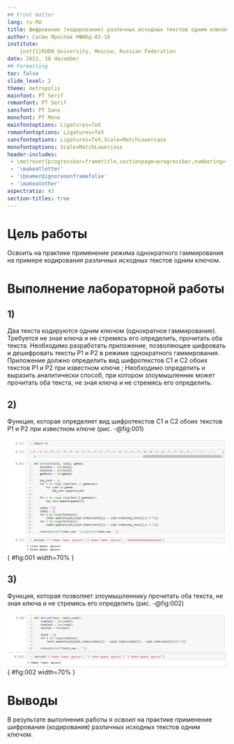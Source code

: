 ```yaml
---
## Front matter
lang: ru-RU
title: Шифрование (кодирование) различных исходных текстов одним ключом
author: Сасин Ярослав НФИбд-03-18
institute:
	inst{1}RUDN University, Moscow, Russian Federation
date: 2021, 18 december
## Formatting
toc: false
slide_level: 2
theme: metropolis
mainfont: PT Serif
romanfont: PT Serif
sansfont: PT Sans
monofont: PT Mono
mainfontoptions: Ligatures=TeX
romanfontoptions: Ligatures=TeX
sansfontoptions: Ligatures=TeX,Scale=MatchLowercase
monofontoptions: Scale=MatchLowercase
header-includes:
 - \metroset{progressbar=frametitle,sectionpage=progressbar,numbering=fraction}
 - '\makeatletter'
 - '\beamer@ignorenonframefalse'
 - '\makeatother'
aspectratio: 43
section-titles: true
---
```

# Цель работы

Освоить на практике применение режима однократного гаммирования на примере кодирования
различных исходных текстов одним ключом.

# Выполнение лабораторной работы

## 1)
Два текста кодируются одним ключом (однократное гаммирование).
Требуется не зная ключа и не стремясь его определить, прочитать оба текста. Необходимо
разработать приложение, позволяющее шифровать и дешифровать тексты P1 и P2 в режиме
однократного гаммирования. Приложение должно определить вид шифротекстов C1 и C2 обоих
текстов P1 и P2 при известном ключе ; Необходимо определить и выразить аналитически
способ, при котором злоумышленник может прочитать оба текста, не зная ключа и не
стремясь его определить.

## 2)
Функция, которая определяет вид шифротекстов C1 и C2 обоих текстов P1 и P2 при известном ключе
(рис. -@fig:001)

![первая функция](images/1.png){ #fig:001 width=70% }

## 3)
Функция, которая позволяет злоумышленнику прочитать оба текста, не зная ключа и не
стремясь его определить
(рис. -@fig:002)

![вторая функция](images/2.png){ #fig:002 width=70% }

# Выводы

В результате выполнения работы я освоил на практике применение шифрования (кодирования) различных исходных текстов одним ключом.
